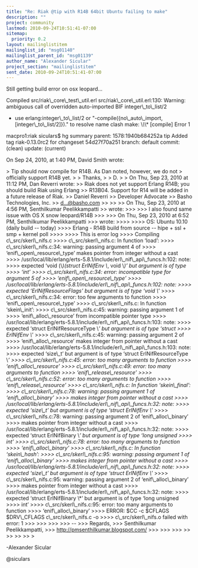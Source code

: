 ```yaml
---
title: "Re: Riak @tip with R14B 64bit Ubuntu failing to make"
description: ""
project: community
lastmod: 2010-09-24T10:51:41-07:00
sitemap:
  priority: 0.2
layout: mailinglistitem
mailinglist_id: "msg01140"
mailinglist_parent_id: "msg01139"
author_name: "Alexander Sicular"
project_section: "mailinglistitem"
sent_date: 2010-09-24T10:51:41-07:00
---
```



Still getting build error on osx leopard...

Compiled src/riak\\_core\\_test\\_util.erl
src/riak\\_core\\_util.erl:130: Warning: ambiguous call of overridden auto-imported 
BIF integer\\_to\\_list/2
 - use erlang:integer\\_to\\_list/2 or 
"-compile({no\\_auto\\_import,[integer\\_to\\_list/2]})." to resolve name clash
make: \\*\\*\\* [compile] Error 1

macpro1:riak siculars$ hg summary
parent: 1578:1940b684252a tip
 Added tag riak-0.13.0rc2 for changeset 54d27f70a251
branch: default
commit: (clean)
update: (current)


On Sep 24, 2010, at 1:40 PM, David Smith wrote:

&gt; Tip should now compile for R14B. As Dan noted, however, we do not
&gt; officially support R14B yet.
&gt; 
&gt; Thanks,
&gt; 
&gt; D.
&gt; 
&gt; On Thu, Sep 23, 2010 at 11:12 PM, Dan Reverri  wrote:
&gt;&gt; Riak does not yet support Erlang R14B; you should build Riak using Erlang
&gt;&gt; R13B04. Support for R14 will be added in a future release of Riak.
&gt;&gt; Daniel Reverri
&gt;&gt; Developer Advocate
&gt;&gt; Basho Technologies, Inc.
&gt;&gt; d...@basho.com
&gt;&gt; 
&gt;&gt; 
&gt;&gt; On Thu, Sep 23, 2010 at 4:56 PM, Senthilkumar Peelikkampatti
&gt;&gt;  wrote:
&gt;&gt;&gt; 
&gt;&gt;&gt; I also found same issue with OS X snow leopard/R14B
&gt;&gt;&gt; 
&gt;&gt;&gt; On Thu, Sep 23, 2010 at 6:52 PM, Senthilkumar Peelikkampatti
&gt;&gt;&gt;  wrote:
&gt;&gt;&gt;&gt; 
&gt;&gt;&gt;&gt; OS: Ubuntu 10.10 (daily build -- today)
&gt;&gt;&gt;&gt; Erlang - R14B build from source -- hipe + ssl + smp + kernel poll
&gt;&gt;&gt;&gt; 
&gt;&gt;&gt;&gt; This is error log
&gt;&gt;&gt;&gt; Compiling c\\_src/skerl\\_nifs.c
&gt;&gt;&gt;&gt; c\\_src/skerl\\_nifs.c: In function ‘load’:
&gt;&gt;&gt;&gt; c\\_src/skerl\\_nifs.c:34: warning: passing argument 4 of
&gt;&gt;&gt;&gt; ‘enif\\_open\\_resource\\_type’ makes pointer from integer without a cast
&gt;&gt;&gt;&gt; /usr/local/lib/erlang/erts-5.8.1/include/erl\\_nif\\_api\\_funcs.h:102: note:
&gt;&gt;&gt;&gt; expected ‘void (\\*)(struct ErlNifEnv \\*, void \\*)’ but argument is of type
&gt;&gt;&gt;&gt; ‘int’
&gt;&gt;&gt;&gt; c\\_src/skerl\\_nifs.c:34: error: incompatible type for argument 5 of
&gt;&gt;&gt;&gt; ‘enif\\_open\\_resource\\_type’
&gt;&gt;&gt;&gt; /usr/local/lib/erlang/erts-5.8.1/include/erl\\_nif\\_api\\_funcs.h:102: note:
&gt;&gt;&gt;&gt; expected ‘ErlNifResourceFlags’ but argument is of type ‘void \\*’
&gt;&gt;&gt;&gt; c\\_src/skerl\\_nifs.c:34: error: too few arguments to function
&gt;&gt;&gt;&gt; ‘enif\\_open\\_resource\\_type’
&gt;&gt;&gt;&gt; c\\_src/skerl\\_nifs.c: In function ‘skein\\_init’:
&gt;&gt;&gt;&gt; c\\_src/skerl\\_nifs.c:45: warning: passing argument 1 of
&gt;&gt;&gt;&gt; ‘enif\\_alloc\\_resource’ from incompatible pointer type
&gt;&gt;&gt;&gt; /usr/local/lib/erlang/erts-5.8.1/include/erl\\_nif\\_api\\_funcs.h:103: note:
&gt;&gt;&gt;&gt; expected ‘struct ErlNifResourceType \\*’ but argument is of type ‘struct
&gt;&gt;&gt;&gt; ErlNifEnv \\*’
&gt;&gt;&gt;&gt; c\\_src/skerl\\_nifs.c:45: warning: passing argument 2 of
&gt;&gt;&gt;&gt; ‘enif\\_alloc\\_resource’ makes integer from pointer without a cast
&gt;&gt;&gt;&gt; /usr/local/lib/erlang/erts-5.8.1/include/erl\\_nif\\_api\\_funcs.h:103: note:
&gt;&gt;&gt;&gt; expected ‘size\\_t’ but argument is of type ‘struct ErlNifResourceType \\*’
&gt;&gt;&gt;&gt; c\\_src/skerl\\_nifs.c:45: error: too many arguments to function
&gt;&gt;&gt;&gt; ‘enif\\_alloc\\_resource’
&gt;&gt;&gt;&gt; c\\_src/skerl\\_nifs.c:49: error: too many arguments to function
&gt;&gt;&gt;&gt; ‘enif\\_release\\_resource’
&gt;&gt;&gt;&gt; c\\_src/skerl\\_nifs.c:52: error: too many arguments to function
&gt;&gt;&gt;&gt; ‘enif\\_release\\_resource’
&gt;&gt;&gt;&gt; c\\_src/skerl\\_nifs.c: In function ‘skein\\_final’:
&gt;&gt;&gt;&gt; c\\_src/skerl\\_nifs.c:78: warning: passing argument 1 of ‘enif\\_alloc\\_binary’
&gt;&gt;&gt;&gt; makes integer from pointer without a cast
&gt;&gt;&gt;&gt; /usr/local/lib/erlang/erts-5.8.1/include/erl\\_nif\\_api\\_funcs.h:32: note:
&gt;&gt;&gt;&gt; expected ‘size\\_t’ but argument is of type ‘struct ErlNifEnv \\*’
&gt;&gt;&gt;&gt; c\\_src/skerl\\_nifs.c:78: warning: passing argument 2 of ‘enif\\_alloc\\_binary’
&gt;&gt;&gt;&gt; makes pointer from integer without a cast
&gt;&gt;&gt;&gt; /usr/local/lib/erlang/erts-5.8.1/include/erl\\_nif\\_api\\_funcs.h:32: note:
&gt;&gt;&gt;&gt; expected ‘struct ErlNifBinary \\*’ but argument is of type ‘long unsigned 
&gt;&gt;&gt;&gt; int’
&gt;&gt;&gt;&gt; c\\_src/skerl\\_nifs.c:78: error: too many arguments to function
&gt;&gt;&gt;&gt; ‘enif\\_alloc\\_binary’
&gt;&gt;&gt;&gt; c\\_src/skerl\\_nifs.c: In function ‘skein\\_hash’:
&gt;&gt;&gt;&gt; c\\_src/skerl\\_nifs.c:95: warning: passing argument 1 of ‘enif\\_alloc\\_binary’
&gt;&gt;&gt;&gt; makes integer from pointer without a cast
&gt;&gt;&gt;&gt; /usr/local/lib/erlang/erts-5.8.1/include/erl\\_nif\\_api\\_funcs.h:32: note:
&gt;&gt;&gt;&gt; expected ‘size\\_t’ but argument is of type ‘struct ErlNifEnv \\*’
&gt;&gt;&gt;&gt; c\\_src/skerl\\_nifs.c:95: warning: passing argument 2 of ‘enif\\_alloc\\_binary’
&gt;&gt;&gt;&gt; makes pointer from integer without a cast
&gt;&gt;&gt;&gt; /usr/local/lib/erlang/erts-5.8.1/include/erl\\_nif\\_api\\_funcs.h:32: note:
&gt;&gt;&gt;&gt; expected ‘struct ErlNifBinary \\*’ but argument is of type ‘long unsigned 
&gt;&gt;&gt;&gt; int’
&gt;&gt;&gt;&gt; c\\_src/skerl\\_nifs.c:95: error: too many arguments to function
&gt;&gt;&gt;&gt; ‘enif\\_alloc\\_binary’
&gt;&gt;&gt;&gt; ERROR: $CC -c $CFLAGS $DRV\\_CFLAGS c\\_src/skerl\\_nifs.c -o
&gt;&gt;&gt;&gt; c\\_src/skerl\\_nifs.o failed with error: 1
&gt;&gt;&gt; 
&gt;&gt;&gt; 
&gt;&gt;&gt; 
&gt;&gt;&gt; --
&gt;&gt;&gt; Regards,
&gt;&gt;&gt; Senthilkumar Peelikkampatti,
&gt;&gt;&gt; http://pmsenthilkumar.blogspot.com/
&gt;&gt;&gt; 
&gt;&gt;&gt; 
&gt;&gt;&gt; 
&gt;&gt; 
&gt;&gt; 
&gt;&gt; 
&gt;&gt; 
&gt; 

-Alexander Sicular

@siculars
